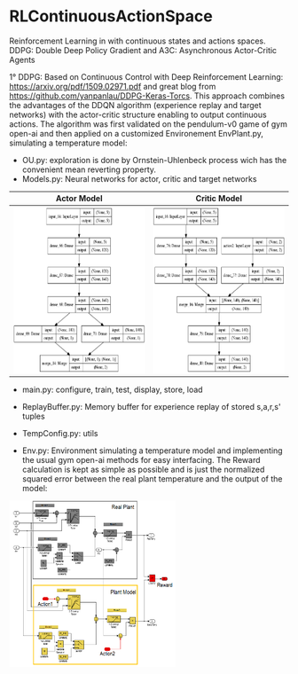 # RLContinuousActionSpace
Reinforcement Learning in with continuous states and actions spaces. DDPG: Double Deep Policy Gradient and A3C: Asynchronous Actor-Critic Agents

1° DDPG: 
Based on Continuous Control with Deep Reinforcement Learning: https://arxiv.org/pdf/1509.02971.pdf and 
great blog from https://github.com/yanpanlau/DDPG-Keras-Torcs.
This approach combines the advantages of the DDQN algorithm (experience replay and target networks) with the actor-critic structure enabling to output continuous actions.
The algorithm was first validated on the pendulum-v0 game of gym open-ai and then applied on a customized Environement EnvPlant.py, simulating a temperature model:

- OU.py: exploration is done by Ornstein-Uhlenbeck process wich has the convenient mean reverting property. 
- Models.py: Neural networks for actor, critic and target networks

Actor Model    |  Critic Model
:-------------------------:|:-------------------------:
<img src="https://github.com/hchkaiban/RLContinuousActionSpace/blob/master/RL_DDPG/KerasModels/DDPG_Actor_model.png" alt=" " width="300" height="300">  |  <img src="https://github.com/hchkaiban/RLContinuousActionSpace/blob/master/RL_DDPG/KerasModels/DDPG_Critic_model.png" alt=" " width="300" height="300">

- main.py: configure, train, test, display, store, load
- ReplayBuffer.py: Memory buffer for experience replay of stored s,a,r,s' tuples
- TempConfig.py: utils

- Env.py: Environment simulating a temperature model and implementing the usual gym open-ai methods for easy interfacing.
The Reward calculation is kept as simple as possible and is just the normalized squared error between the real plant temperature and the output of the model:
<img src="https://github.com/hchkaiban/RLContinuousActionSpace/blob/master/Env_Plant.png" alt=" " width="300" height="300"> 


